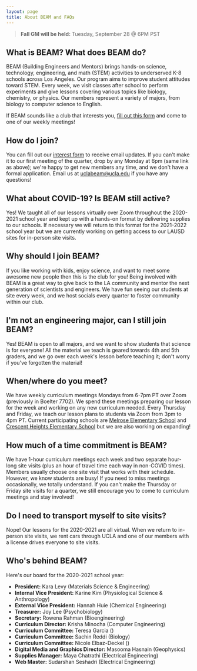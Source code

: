 ```yaml
---
layout: page
title: About BEAM and FAQs
---
```


> **Fall GM will be held:** Tuesday, September 28 @ 6PM PST

## What is BEAM? What does BEAM do?

BEAM (Building Engineers and Mentors) brings hands-on science, technology, engineering, and math (STEM) activities to underserved K-8 schools across Los Angeles. Our program aims to improve student attitudes toward STEM. Every week, we visit classes after school to perform experiments and give lessons covering various topics like biology, chemistry, or physics. Our members represent a variety of majors, from biology to computer science to English.

If BEAM sounds like a club that interests you, [fill out this form]({{site.interest_form}}) and come to one of our weekly meetings!

## How do I join?

You can fill out our [interest form]({{site.interest_form}}) to receive email updates. If you can't make it to our first meeting of the quarter, drop by any Monday at 6pm (same link as above); we're happy to get new members any time, and we don't have a formal application. Email us at [uclabeam@ucla.edu](mailto:uclabeam@ucla.edu) if you have any questions!

## What about COVID-19? Is BEAM still active?

Yes! We taught all of our lessons virtually over Zoom throughout the 2020-2021 school year and kept up with a hands-on format by delivering supplies to our schools. If necessary we will return to this format for the 2021-2022 school year but we are currently working on getting access to our LAUSD sites for in-person site visits.

## Why should I join BEAM?

If you like working with kids, enjoy science, and want to meet some awesome new people then this is the club for you! Being involved with BEAM is a great way to give back to the LA community and mentor the next generation of scientists and engineers. We have fun seeing our students at site every week, and we host socials every quarter to foster community within our club.

## I'm not an engineering major, can I still join BEAM?

Yes! BEAM is open to all majors, and we want to show students that science is for everyone! All the material we teach is geared towards 4th and 5th graders, and we go over each week's lesson before teaching it; don't worry if you've forgotten the material!

## When/where do you meet?

We have weekly curriculum meetings Mondays from 6-7pm PT over Zoom (previously in Boelter 7702). We spend these meetings preparing our lesson for the week and working on any new curriculum needed. Every Thursday and Friday, we teach our lesson plans to students via Zoom from 3pm to 4pm PT. Current participating schools are [Melrose Elementary School](https://melrose-lausd-ca.schoolloop.com/) and [Crescent Heights Elementary School](https://crescentheightsmagnet-lausd-ca.schoolloop.com/) but we are also working on expanding!

## How much of a time commitment is BEAM?

We have 1-hour curriculum meetings each week and two separate hour-long site visits (plus an hour of travel time each way in non-COVID times). Members usually choose one site visit that works with their schedule. However, we know students are busy! If you need to miss meetings occasionally, we totally understand. If you can't make the Thursday or Friday site visits for a quarter, we still encourage you to come to curriculum meetings and stay involved!

## Do I need to transport myself to site visits?

Nope! Our lessons for the 2020-2021 are all virtual. When we return to in-person site visits, we rent cars through UCLA and one of our members with a license drives everyone to site visits.

## Who's behind BEAM?

Here's our board for the 2020-2021 school year:

- **President:** Kara Levy (Materials Science & Engineering)
- **Internal Vice President:** Karine Kim (Physiological Science & Anthropology)
- **External Vice President:** Hannah Huie (Chemical Engineering)
- **Treasurer:** Joy Lee (Psychobiology)
- **Secretary:** Rowena Rahman (Bioengineering)
- **Curriculum Director:** Krisha Minocha (Computer Engineering)
- **Curriculum Committee:** Teresa Garcia ()
- **Curriculum Committee:** Sachin Reddi (Biology)
- **Curriculum Committee:** Nicole Elbaz-Deckel ()
- **Digital Media and Graphics Director:** Masooma Hasnain (Geophysics)
- **Supplies Manager:** Maya Chatrathi (Electrical Engineering)
- **Web Master:** Sudarshan Seshadri (Electrical Engineering)
